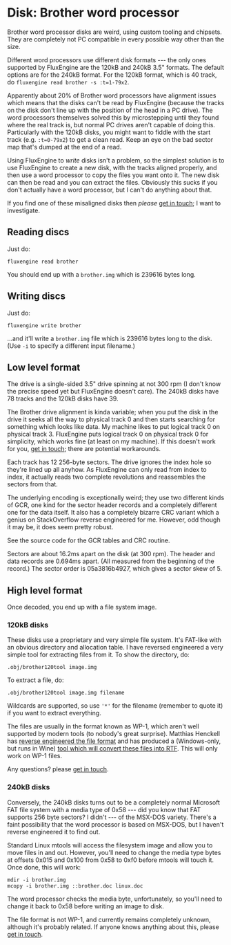 Disk: Brother word processor
============================

Brother word processor disks are weird, using custom tooling and chipsets.
They are completely not PC compatible in every possible way other than the
size.

Different word processors use different disk formats --- the only ones
supported by FluxEngine are the 120kB and 240kB 3.5" formats. The default
options are for the 240kB format. For the 120kB format, which is 40 track, do
`fluxengine read brother -s :t=1-79x2`.

Apparently about 20% of Brother word processors have alignment issues which
means that the disks can't be read by FluxEngine (because the tracks on the
disk don't line up with the position of the head in a PC drive). The word
processors themselves solved this by microstepping until they found where the
real track is, but normal PC drives aren't capable of doing this.
Particularly with the 120kB disks, you might want to fiddle with the start
track (e.g. `:t=0-79x2`) to get a clean read. Keep an eye on the bad sector
map that's dumped at the end of a read.

Using FluxEngine to *write* disks isn't a problem, so the
simplest solution is to use FluxEngine to create a new disk, with the tracks
aligned properly, and then use a word processor to copy the files you want
onto it. The new disk can then be read and you can extract the files.
Obviously this sucks if you don't actually have a word processor, but I can't
do anything about that.

If you find one of these misaligned disks then *please* [get in
touch](https://github.com/davidgiven/fluxengine/issues/new); I want to
investigate.

Reading discs
-------------

Just do:

```
fluxengine read brother
```

You should end up with a `brother.img` which is 239616 bytes long.

Writing discs
-------------

Just do:

```
fluxengine write brother
```

...and it'll write a `brother.img` file which is 239616 bytes long to the
disk. (Use `-i` to specify a different input filename.)

Low level format
----------------

The drive is a single-sided 3.5" drive spinning at not 300 rpm (I don't know
the precise speed yet but FluxEngine doesn't care). The 240kB disks have 78
tracks and the 120kB disks have 39.

The Brother drive alignment is kinda variable; when you put the disk in the
drive it seeks all the way to physical track 0 and then starts searching for
something which looks like data. My machine likes to put logical track 0 on
physical track 3. FluxEngine puts logical track 0 on physical track 0 for
simplicity, which works fine (at least on my machine). If this doesn't work
for you, [get in touch](https://github.com/davidgiven/fluxengine/issues/new);
there are potential workarounds.

Each track has 12 256-byte sectors. The drive ignores the index hole so they're
lined up all anyhow. As FluxEngine can only read from index to index, it
actually reads two complete revolutions and reassembles the sectors from that.

The underlying encoding is exceptionally weird; they use two different kinds of
GCR, one kind for the sector header records and a completely different one for
the data itself. It also has a completely bizarre CRC variant which a genius on
StackOverflow reverse engineered for me. However, odd though it may be, it does
seem pretty robust.

See the source code for the GCR tables and CRC routine.

Sectors are about 16.2ms apart on the disk (at 300 rpm). The header and
data records are 0.694ms apart. (All measured from the beginning of the
record.) The sector order is 05a3816b4927, which gives a sector skew of 5.

High level format
-----------------

Once decoded, you end up with a file system image.

### 120kB disks

These disks use a proprietary and very simple file system. It's FAT-like
with an obvious directory and allocation table. I have reversed engineered
a very simple tool for extracting files from it. To show the directory, do:

```
.obj/brother120tool image.img
```

To extract a file, do:

```
.obj/brother120tool image.img filename
```

Wildcards are supported, so use `'*'` for the filename (remember to quote it)
if you want to extract everything.

The files are usually in the format known as WP-1, which aren't well
supported by modern tools (to nobody's great surprise). Matthias Henckell has
[reverse engineered the file
format](https://mathesoft.eu/brother-wp-1-dokumente/) and has produced a
(Windows-only, but runs in Wine) [tool which will convert these files into
RTF](https://mathesoft.eu/sdm_downloads/wp2rtf/). This will only work on WP-1
files.

Any questions? please [get in
touch](https://github.com/davidgiven/fluxengine/issues/new).

### 240kB disks

Conversely, the 240kB disks turns out to be a completely normal Microsoft FAT
file system with a media type of 0x58 --- did you know that FAT supports 256
byte sectors? I didn't --- of the MSX-DOS variety. There's a faint
possibility that the word processor is based on MSX-DOS, but I haven't
reverse engineered it to find out.

Standard Linux mtools will access the filesystem image and allow you to move
files in and out. However, you'll need to change the media type bytes at
offsets 0x015 and 0x100 from 0x58 to 0xf0 before mtools will touch it. Once
done, this will work:

```
mdir -i brother.img
mcopy -i brother.img ::brother.doc linux.doc
```

The word processor checks the media byte, unfortunately, so you'll need to
change it back to 0x58 before writing an image to disk.

The file format is not WP-1, and currently remains completely unknown,
although it's probably related. If anyone knows anything about this, please
[get in touch](https://github.com/davidgiven/fluxengine/issues/new).
